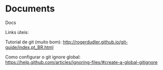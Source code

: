 # Documents
Docs


Links úteis:

Tutorial de git (muito bom):
http://rogerdudler.github.io/git-guide/index.pt_BR.html

Como configurar o git ignore global:
https://help.github.com/articles/ignoring-files/#create-a-global-gitignore
